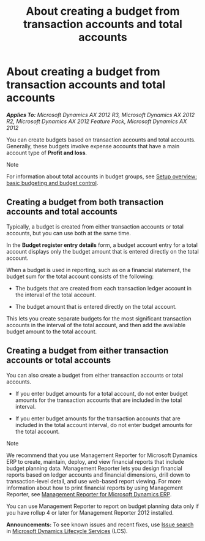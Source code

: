 ﻿---
title: About creating a budget from transaction accounts and total accounts
TOCTitle: About creating a budget from transaction accounts and total accounts
ms:assetid: 4e893d3b-7226-4c78-9912-63fc9310ac69
ms:mtpsurl: https://technet.microsoft.com/en-us/library/Aa497123(v=AX.60)
ms:contentKeyID: 39519134
ms.date: 11/20/2015
mtps_version: v=AX.60
---

# About creating a budget from transaction accounts and total accounts 


_**Applies To:** Microsoft Dynamics AX 2012 R3, Microsoft Dynamics AX 2012 R2, Microsoft Dynamics AX 2012 Feature Pack, Microsoft Dynamics AX 2012_

You can create budgets based on transaction accounts and total accounts. Generally, these budgets involve expense accounts that have a main account type of **Profit and loss**.


> [!NOTE]
> <P>For information about total accounts in budget groups, see <A href="setup-overview-basic-budgeting-and-budget-control.md">Setup overview: basic budgeting and budget control</A>.</P>



## Creating a budget from both transaction accounts and total accounts

Typically, a budget is created from either transaction accounts or total accounts, but you can use both at the same time.

In the **Budget register entry details** form, a budget account entry for a total account displays only the budget amount that is entered directly on the total account.

When a budget is used in reporting, such as on a financial statement, the budget sum for the total account consists of the following:

  - The budgets that are created from each transaction ledger account in the interval of the total account.

  - The budget amount that is entered directly on the total account.

This lets you create separate budgets for the most significant transaction accounts in the interval of the total account, and then add the available budget amount to the total account.

## Creating a budget from either transaction accounts or total accounts

You can also create a budget from either transaction accounts or total accounts.

  - If you enter budget amounts for a total account, do not enter budget amounts for the transaction accounts that are included in the total interval.

  - If you enter budget amounts for the transaction accounts that are included in the total account interval, do not enter budget amounts for the total account.


> [!NOTE]
> <P>We recommend that you use Management Reporter for Microsoft Dynamics ERP to create, maintain, deploy, and view financial reports that include budget planning data. Management Reporter lets you design financial reports based on ledger accounts and financial dimensions, drill down to transaction-level detail, and use web-based report viewing. For more information about how to print financial reports by using Management Reporter, see <A href="http://go.microsoft.com/fwlink/?linkid=324762">Management Reporter for Microsoft Dynamics ERP</A>.</P>
> <P>You can use Management Reporter to report on budget planning data only if you have rollup 4 or later for Management Reporter 2012 installed.</P>


  
**Announcements:** To see known issues and recent fixes, use [Issue search](http://go.microsoft.com/fwlink/?linkid=389258) in [Microsoft Dynamics Lifecycle Services](http://go.microsoft.com/fwlink/?linkid=306505) (LCS).

